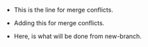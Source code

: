 - This is the line for merge conflicts.

- Adding this for merge conflicts.

- Here, is what will be done from new-branch.